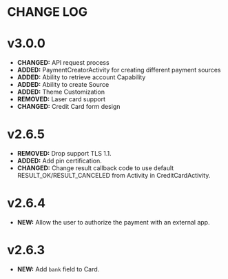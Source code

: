 # CHANGE LOG

# v3.0.0

* **CHANGED:** API request process
* **ADDED:** PaymentCreatorActivity for creating different payment sources
* **ADDED:** Ability to retrieve account Capability
* **ADDED:** Ability to create Source
* **ADDED:** Theme Customization
* **REMOVED:** Laser card support
* **CHANGED:** Credit Card form design

# v2.6.5

* **REMOVED:** Drop support TLS 1.1.
* **ADDED:** Add pin certification.
* **CHANGED:** Change result callback code to use default RESULT_OK/RESULT_CANCELED from Activity in CreditCardActivity. 

# v2.6.4

* **NEW:** Allow the user to authorize the payment with an external app.

# v2.6.3

* **NEW:** Add `bank` field to Card.